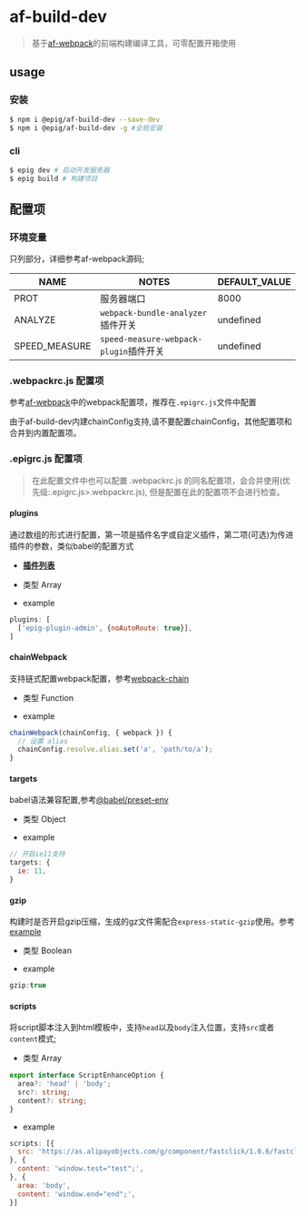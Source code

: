 # af-build-dev

> 基于[af-webpack](https://github.com/umijs/umi/tree/master/packages/af-webpack)的前端构建编译工具，可零配置开箱使用

## usage

### 安装

```bash
$ npm i @epig/af-build-dev --save-dev
$ npm i @epig/af-build-dev -g #全局安装
```

### cli

```bash
$ epig dev # 启动开发服务器
$ epig build # 构建项目
```

## 配置项

### 环境变量

只列部分，详细参考af-webpack源码;

| NAME | NOTES | DEFAULT_VALUE |
| --- | --- | --- |
| PROT | 服务器端口 | 8000 |
| ANALYZE | `webpack-bundle-analyzer`插件开关 | undefined |
| SPEED_MEASURE | `speed-measure-webpack-plugin`插件开关 | undefined |

### .webpackrc.js 配置项
参考[af-webpack](https://umijs.org/zh/config/#webpack)中的webpack配置项，推荐在`.epigrc.js`文件中配置

由于af-build-dev内建chainConfig支持,请不要配置chainConfig，其他配置项和合并到内置配置项。

### .epigrc.js 配置项

> 在此配置文件中也可以配置 .webpackrc.js 的同名配置项，会合并使用(优先级:.epigrc.js>.webpackrc.js), 但是配置在此的配置项不会进行检查。

#### plugins

通过数组的形式进行配置，第一项是插件名字或自定义插件，第二项(可选)为传进插件的参数，类似babel的配置方式

- **[插件列表](./docs/plugins.md)**

- 类型 Array

- example

```js
plugins: [
  ['epig-plugin-admin', {noAutoRoute: true}],
]
```

#### chainWebpack

支持链式配置webpack配置，参考[webpack-chain](https://github.com/neutrinojs/webpack-chain)

- 类型 Function

- example

```js
chainWebpack(chainConfig, { webpack }) {
  // 设置 alias
  chainConfig.resolve.alias.set('a', 'path/to/a');
}
```

#### targets

babel语法兼容配置,参考[@babel/preset-env](https://babeljs.io/docs/en/next/babel-preset-env.html#targets)

- 类型 Object

- example

```js
// 开启ie11支持
targets: {
  ie: 11,
}
```

#### gzip

构建时是否开启gzip压缩，生成的gz文件需配合`express-static-gzip`使用。参考[example](https://github.com/evel-pig/af-build-dev/blob/master/examples/simple/server/server.js)

- 类型 Boolean

- example

```js
gzip:true
```

#### scripts

将script脚本注入到html模板中，支持`head`以及`body`注入位置，支持`src`或者`content`模式;

- 类型 Array

```ts
export interface ScriptEnhanceOption {
  area?: 'head' | 'body';
  src?: string;
  content?: string;
}
```
- example

```js
scripts: [{
  src: 'https://as.alipayobjects.com/g/component/fastclick/1.0.6/fastclick.js',
}, {
  content: 'window.test="test";',
}, {
  area: 'body',
  content: 'window.end="end";',
}]
```